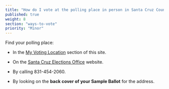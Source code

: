 ```yaml
---
title: "How do I vote at the polling place in person in Santa Cruz County?"
published: true
weight: 8
section: "ways-to-vote"
priority: "Minor"
---
```


Find your polling place:  

- In the [My Voting Location](#section-my-polling-place) section of this site.  

- On the [Santa Cruz Elections Office](http://www.co.santa-cruz.ca.us/ele/jun16/root0607/) website.  

- By calling 831-454-2060.  

- By looking on the **back cover of your Sample Ballot** for the address.  
